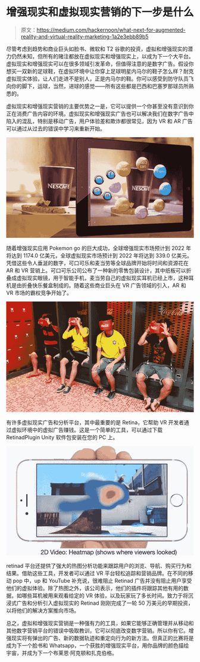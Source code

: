 # 增强现实和虚拟现实营销的下一步是什么

> 原文：<https://medium.com/hackernoon/what-next-for-augmented-reality-and-virtual-reality-marketing-1a2e3ebb89b5>

尽管考虑到趋势和商业巨头如脸书、微软和 T2 谷歌的投资，虚拟和增强现实的潜力仍然未知，但所有的赌注都放在虚拟现实和增强现实上，以成为下一个大平台。虚拟现实和增强现实可以在很多领域引发革命，但值得注意的是数字广告。假设你想买一双新的足球鞋，在虚拟环境中让你穿上足球明星内马尔的鞋子怎么样？耐克虚拟现实体验，让人们走进不是别人，正是内马尔的鞋。你可以感受到防守队员飞向你的脚下，运球，当然，进球的感觉——所有这些都是巴西和巴塞罗那球员所熟悉的。

虚拟现实和增强现实营销的主要优势之一是，它可以提供一个你甚至没有意识到你正在消费广告内容的环境。虚拟现实和增强现实广告也可以解决我们在数字广告中陷入的混乱，特别是移动广告，用户体验差和欺诈都很常见，因为 VR 和 AR 广告可以通过从过去的错误中学习来重新开始。

![](img/e4525b10ee95d5562b4417bc99bc266d.png)

随着增强现实应用 Pokemon go 的巨大成功，全球增强现实市场预计到 2022 年将达到 1174.0 亿美元，全球虚拟现实市场预计到 2022 年将达到 339.0 亿美元。凭借这些令人垂涎的数字，可口可乐和麦当劳等全球品牌开始将时间和资源花在 AR 和 VR 营销上。可口可乐公司公布了一种新的零售包装设计，其中纸板可以折叠成虚拟现实眼镜，用于智能手机，麦当劳自己的虚拟现实耳机已经上市，这种耳机是由折叠快乐餐盒制成的。随着这些商业巨头在 VR 广告领域的引入，AR 和 VR 市场的霸权竞争开始了。

![](img/6babf5215661dcb707c48ceac3bce879.png)

有许多虚拟现实广告和分析平台，其中最重要的是 Retina，它帮助 VR 开发者通过虚拟环境中的虚拟广告赚钱。这是一个简单的工具，可以通过下载 RetinadPlugin Unity 软件包安装在您的 PC 上。

![](img/d2c1bd77bc7dc2a1bcacb5caf127bc77.png)

retinad 平台还提供了强大的热图分析功能来跟踪用户的浏览、导航、购买行为和结果。借助这些工具，开发者可以通过 VR 平台轻松追踪和营销品牌。在不同的移动 pop 中，up 和 YouTube 补充说，很难阻止 Retinad 广告并没有阻止用户享受他们的虚拟体验。除了热图之外，该公司表示，他们的插件将跟踪其他有用的数据，如哪些耳机被用来观看给定的 VR 体验，以及玩家玩了多长时间。致力于将沉浸式广告和分析引入虚拟现实的 Retinad 刚刚完成了一轮 50 万美元的早期投资，以将他们的解决方案推向市场。

总之，虚拟和增强现实营销是一种强有力的工具，如果它能够正确管理并从移动和其他数字营销平台的错误中吸取教训，它可以彻底改变数字营销。所以你有它。增强现实将有弹出的广告、新的数据轨迹和重定向行为的新方法。但真正的比赛将是成为下一个脸书和 Whatsapp，一个获胜的增强现实平台，用你品牌的颜色描绘宇宙，并成为下一个布莱恩·阿克顿和扎克伯格。